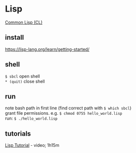 # Lisp
[Common Lisp (CL)](https://en.wikipedia.org/wiki/Common_Lisp)

## install
https://lisp-lang.org/learn/getting-started/

## shell
`$ sbcl` open shell  
`* (quit)` close shell  

## run
note bash path in first line (find correct path with `$ which sbcl`)  
grant file permissions. e.g. `$ chmod 0755 hello_world.lisp`   
run: `$ ./hello_world.lisp`  

## tutorials
[Lisp Tutorial](https://www.youtube.com/watch?v=ymSq4wHrqyU) - video; 1h15m
